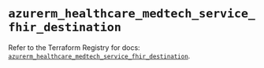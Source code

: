 # `azurerm_healthcare_medtech_service_fhir_destination`

Refer to the Terraform Registry for docs: [`azurerm_healthcare_medtech_service_fhir_destination`](https://registry.terraform.io/providers/hashicorp/azurerm/4.21.0/docs/resources/healthcare_medtech_service_fhir_destination).
